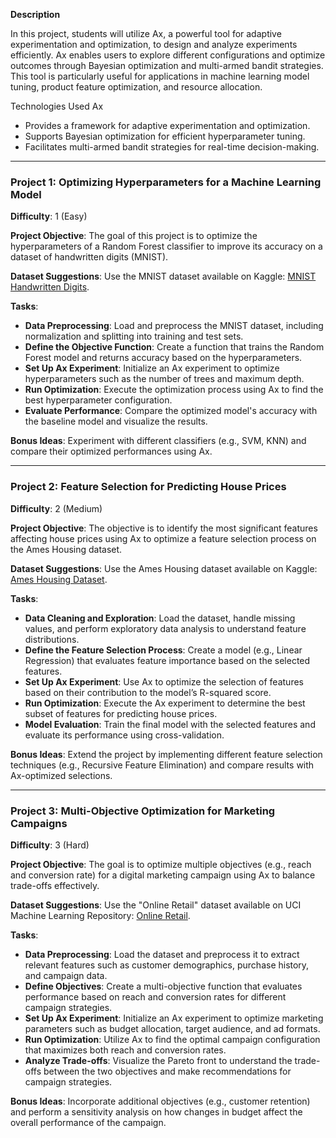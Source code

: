 **Description**

In this project, students will utilize Ax, a powerful tool for adaptive experimentation and optimization, to design and analyze experiments efficiently. Ax enables users to explore different configurations and optimize outcomes through Bayesian optimization and multi-armed bandit strategies. This tool is particularly useful for applications in machine learning model tuning, product feature optimization, and resource allocation.

Technologies Used
Ax

- Provides a framework for adaptive experimentation and optimization.
- Supports Bayesian optimization for efficient hyperparameter tuning.
- Facilitates multi-armed bandit strategies for real-time decision-making.

---

### Project 1: Optimizing Hyperparameters for a Machine Learning Model
**Difficulty**: 1 (Easy)

**Project Objective**: The goal of this project is to optimize the hyperparameters of a Random Forest classifier to improve its accuracy on a dataset of handwritten digits (MNIST).

**Dataset Suggestions**: Use the MNIST dataset available on Kaggle: [MNIST Handwritten Digits](https://www.kaggle.com/c/digit-recognizer/data).

**Tasks**:
- **Data Preprocessing**: Load and preprocess the MNIST dataset, including normalization and splitting into training and test sets.
- **Define the Objective Function**: Create a function that trains the Random Forest model and returns accuracy based on the hyperparameters.
- **Set Up Ax Experiment**: Initialize an Ax experiment to optimize hyperparameters such as the number of trees and maximum depth.
- **Run Optimization**: Execute the optimization process using Ax to find the best hyperparameter configuration.
- **Evaluate Performance**: Compare the optimized model's accuracy with the baseline model and visualize the results.

**Bonus Ideas**: Experiment with different classifiers (e.g., SVM, KNN) and compare their optimized performances using Ax. 

---

### Project 2: Feature Selection for Predicting House Prices
**Difficulty**: 2 (Medium)

**Project Objective**: The objective is to identify the most significant features affecting house prices using Ax to optimize a feature selection process on the Ames Housing dataset.

**Dataset Suggestions**: Use the Ames Housing dataset available on Kaggle: [Ames Housing Dataset](https://www.kaggle.com/c/house-prices-advanced-regression-techniques/data).

**Tasks**:
- **Data Cleaning and Exploration**: Load the dataset, handle missing values, and perform exploratory data analysis to understand feature distributions.
- **Define the Feature Selection Process**: Create a model (e.g., Linear Regression) that evaluates feature importance based on the selected features.
- **Set Up Ax Experiment**: Use Ax to optimize the selection of features based on their contribution to the model’s R-squared score.
- **Run Optimization**: Execute the Ax experiment to determine the best subset of features for predicting house prices.
- **Model Evaluation**: Train the final model with the selected features and evaluate its performance using cross-validation.

**Bonus Ideas**: Extend the project by implementing different feature selection techniques (e.g., Recursive Feature Elimination) and compare results with Ax-optimized selections.

---

### Project 3: Multi-Objective Optimization for Marketing Campaigns
**Difficulty**: 3 (Hard)

**Project Objective**: The goal is to optimize multiple objectives (e.g., reach and conversion rate) for a digital marketing campaign using Ax to balance trade-offs effectively.

**Dataset Suggestions**: Use the "Online Retail" dataset available on UCI Machine Learning Repository: [Online Retail](https://archive.ics.uci.edu/ml/datasets/Online+Retail).

**Tasks**:
- **Data Preprocessing**: Load the dataset and preprocess it to extract relevant features such as customer demographics, purchase history, and campaign data.
- **Define Objectives**: Create a multi-objective function that evaluates performance based on reach and conversion rates for different campaign strategies.
- **Set Up Ax Experiment**: Initialize an Ax experiment to optimize marketing parameters such as budget allocation, target audience, and ad formats.
- **Run Optimization**: Utilize Ax to find the optimal campaign configuration that maximizes both reach and conversion rates.
- **Analyze Trade-offs**: Visualize the Pareto front to understand the trade-offs between the two objectives and make recommendations for campaign strategies.

**Bonus Ideas**: Incorporate additional objectives (e.g., customer retention) and perform a sensitivity analysis on how changes in budget affect the overall performance of the campaign.

